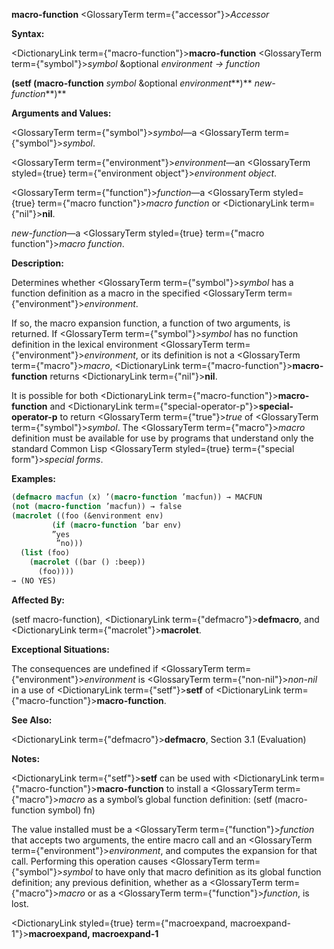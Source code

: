 **macro-function** <GlossaryTerm  term={"accessor"}><i>Accessor</i></GlossaryTerm> 



**Syntax:** 



<DictionaryLink  term={"macro-function"}><b>macro-function</b></DictionaryLink> <GlossaryTerm  term={"symbol"}><i>symbol</i></GlossaryTerm> &amp;optional *environment → function* 



<!-- **(setf (macro-function** <GlossaryTerm  term={"symbol"}><i>symbol</i></GlossaryTerm> &amp;optional *environment<DictionaryLink  term={"t"}><b>*)</b></DictionaryLink> *new-function***)**  -->
**(setf (macro-function** *symbol* &amp;optional *environment***)** *new-function***)** 



**Arguments and Values:** 



<GlossaryTerm  term={"symbol"}><i>symbol</i></GlossaryTerm>—a <GlossaryTerm  term={"symbol"}><i>symbol</i></GlossaryTerm>. 



<GlossaryTerm  term={"environment"}><i>environment</i></GlossaryTerm>—an <GlossaryTerm styled={true} term={"environment object"}><i>environment object</i></GlossaryTerm>. 



<GlossaryTerm  term={"function"}><i>function</i></GlossaryTerm>—a <GlossaryTerm styled={true} term={"macro function"}><i>macro function</i></GlossaryTerm> or <DictionaryLink  term={"nil"}><b>nil</b></DictionaryLink>. 



*new-function*—a <GlossaryTerm styled={true} term={"macro function"}><i>macro function</i></GlossaryTerm>. 



**Description:** 



Determines whether <GlossaryTerm  term={"symbol"}><i>symbol</i></GlossaryTerm> has a function definition as a macro in the specified <GlossaryTerm  term={"environment"}><i>environment</i></GlossaryTerm>. 











If so, the macro expansion function, a function of two arguments, is returned. If <GlossaryTerm  term={"symbol"}><i>symbol</i></GlossaryTerm> has no function definition in the lexical environment <GlossaryTerm  term={"environment"}><i>environment</i></GlossaryTerm>, or its definition is not a <GlossaryTerm  term={"macro"}><i>macro</i></GlossaryTerm>, <DictionaryLink  term={"macro-function"}><b>macro-function</b></DictionaryLink> returns <DictionaryLink  term={"nil"}><b>nil</b></DictionaryLink>. 



It is possible for both <DictionaryLink  term={"macro-function"}><b>macro-function</b></DictionaryLink> and <DictionaryLink  term={"special-operator-p"}><b>special-operator-p</b></DictionaryLink> to return <GlossaryTerm  term={"true"}><i>true</i></GlossaryTerm> of <GlossaryTerm  term={"symbol"}><i>symbol</i></GlossaryTerm>. The <GlossaryTerm  term={"macro"}><i>macro</i></GlossaryTerm> definition must be available for use by programs that understand only the standard Common Lisp <GlossaryTerm styled={true} term={"special form"}><i>special forms</i></GlossaryTerm>. 



**Examples:**
```lisp
(defmacro macfun (x) ’(macro-function ’macfun)) → MACFUN 
(not (macro-function ’macfun)) → false 
(macrolet ((foo (&environment env) 
	     (if (macro-function ’bar env) 
		 ”yes 
		  ”no))) 
  (list (foo) 
	(macrolet ((bar () :beep)) 
	  (foo)))) 
→ (NO YES) 
```
**Affected By:** 



(setf macro-function), <DictionaryLink  term={"defmacro"}><b>defmacro</b></DictionaryLink>, and <DictionaryLink  term={"macrolet"}><b>macrolet</b></DictionaryLink>. 



**Exceptional Situations:** 



The consequences are undefined if <GlossaryTerm  term={"environment"}><i>environment</i></GlossaryTerm> is <GlossaryTerm  term={"non-nil"}><i>non-nil</i></GlossaryTerm> in a use of <DictionaryLink  term={"setf"}><b>setf</b></DictionaryLink> of <DictionaryLink  term={"macro-function"}><b>macro-function</b></DictionaryLink>. 



**See Also:** 



<DictionaryLink  term={"defmacro"}><b>defmacro</b></DictionaryLink>, Section 3.1 (Evaluation) 



**Notes:** 



<DictionaryLink  term={"setf"}><b>setf</b></DictionaryLink> can be used with <DictionaryLink  term={"macro-function"}><b>macro-function</b></DictionaryLink> to install a <GlossaryTerm  term={"macro"}><i>macro</i></GlossaryTerm> as a symbol’s global function definition: (setf (macro-function symbol) fn) 



The value installed must be a <GlossaryTerm  term={"function"}><i>function</i></GlossaryTerm> that accepts two arguments, the entire macro call and an <GlossaryTerm  term={"environment"}><i>environment</i></GlossaryTerm>, and computes the expansion for that call. Performing this operation causes <GlossaryTerm  term={"symbol"}><i>symbol</i></GlossaryTerm> to have only that macro definition as its global function definition; any previous definition, whether as a <GlossaryTerm  term={"macro"}><i>macro</i></GlossaryTerm> or as a <GlossaryTerm  term={"function"}><i>function</i></GlossaryTerm>, is lost.  







<DictionaryLink styled={true} term={"macroexpand, macroexpand-1"}><b>macroexpand, macroexpand-1</b></DictionaryLink> 




